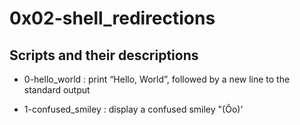# 0x02-shell_redirections

## Scripts and their descriptions

* 0-hello_world : print “Hello, World”, followed by a new line to the standard output

* 1-confused_smiley : display a confused smiley "(Ôo)'

